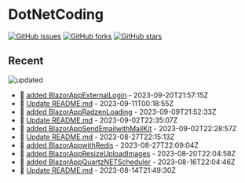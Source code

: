 # DotNetCoding

[![GitHub issues](https://img.shields.io/github/issues/akifmt/DotNetCoding)](https://github.com/akifmt/DotNetCoding/issues)
[![GitHub forks](https://img.shields.io/github/forks/akifmt/DotNetCoding)](https://github.com/akifmt/DotNetCoding/network)
[![GitHub stars](https://img.shields.io/github/stars/akifmt/DotNetCoding)](https://github.com/akifmt/DotNetCoding/stargazers)


## Recent

<!-- Latest_Commits_Start -->
![updated](https://img.shields.io/badge/Updated-Wed%20Sep%2020%202023%2022%3A04%3A22%20GMT%2B0000%20(Coordinated%20Universal%20Time)-blue.svg)
- :page_facing_up: [added BlazorAppExternalLogin](https://github.com/akifmt/DotNetCoding/commit/c6ad6d6daf8b04b04016e985450b1b152f13fe2c) - 2023-09-20T21:57:15Z 
- :page_facing_up: [Update README.md](https://github.com/akifmt/DotNetCoding/commit/beb38bbaa949d4851f00f3f9ebf3d115ab30b5c5) - 2023-09-11T00:18:55Z 
- :page_facing_up: [added BlazorAppRadzenLoading](https://github.com/akifmt/DotNetCoding/commit/ae8eab6cf84eb7f2f20609c38321d2249eb23530) - 2023-09-09T21:52:33Z 
- :page_facing_up: [Update README.md](https://github.com/akifmt/DotNetCoding/commit/a12b47c2dc777d00ff063548f1c1094f3aba777e) - 2023-09-02T22:35:07Z 
- :page_facing_up: [added BlazorAppSendEmailwithMailKit](https://github.com/akifmt/DotNetCoding/commit/7bde936b1a117de833cfe291121090f65a410c9b) - 2023-09-02T22:28:57Z 
- :page_facing_up: [Update README.md](https://github.com/akifmt/DotNetCoding/commit/274d4fc056b1687293111896d3b97e3a0ba669ae) - 2023-08-27T22:15:13Z 
- :page_facing_up: [added BlazorAppwithRedis](https://github.com/akifmt/DotNetCoding/commit/4e6c738873d37b7ace6a8b694468fa37b38cca98) - 2023-08-27T22:09:04Z 
- :page_facing_up: [added BlazorAppResizeUploadImages](https://github.com/akifmt/DotNetCoding/commit/c5b5371beca08460a29025796c6385c5796ad5a9) - 2023-08-20T22:04:58Z 
- :page_facing_up: [added BlazorAppQuartzNETScheduler](https://github.com/akifmt/DotNetCoding/commit/dab14cf38c24e57f425fae4148faea2fa2734902) - 2023-08-16T22:04:46Z 
- :page_facing_up: [Update README.md](https://github.com/akifmt/DotNetCoding/commit/26d4eec0f1832729a093011fb5fcba345bce18fe) - 2023-08-14T21:49:30Z 
<!-- Latest_Commits_End -->

